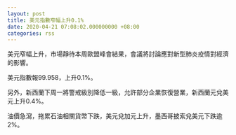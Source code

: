 ```yaml
---
layout: post
title: 美元指數窄幅上升0.1%
date: 2020-04-21 07:08:02.000000000 +08:00
categories: rss
---
```


美元窄幅上升，市場靜待本周歐盟峰會結果，會議將討論應對新型肺炎疫情對經濟的影響。

美元指數報99.958，上升0.1%。

另外，新西蘭下周一將警戒級別降低一級，允許部分企業恢復營業，新西蘭元兌美元上升0.4%。

油價急瀉，拖累石油相關貨幣下跌，美元兌加元上升，墨西哥披索兌美元下跌逾2%。

